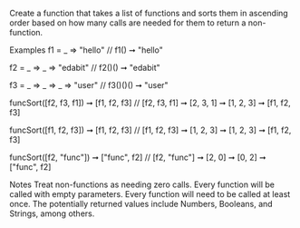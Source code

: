 Create a function that takes a list of functions and sorts them in ascending order based on how many calls are needed for them to return a non-function.

Examples
f1 = _ => "hello"
// f1() ➞ "hello"

f2 = _ => _ => "edabit"
// f2()() ➞ "edabit"

f3 = _ => _ => _ => "user"
// f3()()() ➞ "user"

funcSort([f2, f3, f1]) ➞ [f1, f2, f3]
// [f2, f3, f1] ➞ [2, 3, 1] ➞ [1, 2, 3] ➞ [f1, f2, f3]

funcSort([f1, f2, f3]) ➞ [f1, f2, f3]
// [f1, f2, f3] ➞ [1, 2, 3] ➞ [1, 2, 3] ➞ [f1, f2, f3]

funcSort([f2, "func"]) ➞ ["func", f2]
// [f2, "func"] ➞ [2, 0] ➞ [0, 2] ➞ ["func", f2]

Notes
Treat non-functions as needing zero calls.
Every function will be called with empty parameters.
Every function will need to be called at least once.
The potentially returned values include Numbers, Booleans, and Strings, among others.